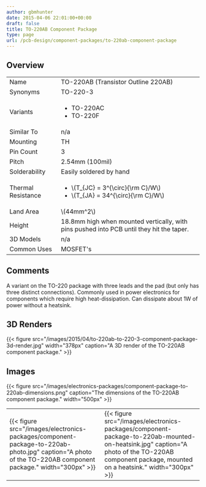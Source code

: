 ```yaml
---
author: gbmhunter
date: 2015-04-06 22:01:00+00:00
draft: false
title: TO-220AB Component Package
type: page
url: /pcb-design/component-packages/to-220ab-component-package
---
```


## Overview

<table>
<tbody >
<tr >
<td >Name</td>

<td >TO-220AB (Transistor Outline 220AB)
</td>
</tr>
<tr >

<td >Synonyms
</td>

<td >TO-220-3</td>
</tr>
<tr >

<td >Variants
</td>

<td >

<ul>
<li>TO-220AC</li>

<li>TO-220F</li>
</ul>

</td>
</tr>
<tr >

<td >Similar To
</td>

<td >n/a
</td>
</tr>
<tr >

<td >Mounting
</td>

<td >TH
</td>
</tr>
<tr >

<td >Pin Count
</td>

<td >3
</td>
</tr>
<tr >

<td >Pitch
</td>

<td >2.54mm (100mil)
</td>
</tr>
<tr >

<td >Solderability
</td>

<td >Easily soldered by hand
</td>
</tr>
<tr >

<td >Thermal Resistance
</td>

<td >

<ul>
<li>\(T_{JC} = 3^{\circ}{\rm C}/W\)</li>
<li>\(T_{JA} = 34^{\circ}{\rm C}/W\)</li>
</ul>

</td>
</tr>
<tr >

<td >Land Area
</td>

<td >\(44mm^2\)
</td>
</tr>
<tr >

<td >Height
</td>

<td >18.8mm high when mounted vertically, with pins pushed into PCB until they hit the taper.
</td>
</tr>
<tr >

<td >3D Models
</td>

<td >n/a
</td>
</tr>
<tr >

<td >Common Uses
</td>

<td >MOSFET's
</td>
</tr>
</tbody>
</table>

## Comments

A variant on the TO-220 package with three leads and the pad (but only has three distinct connections). Commonly used in power electronics for components which require high heat-dissipation. Can dissipate about 1W of power without a heatsink.

## 3D Renders

{{< figure src="/images/2015/04/to-220ab-to-220-3-component-package-3d-render.jpg" width="378px" caption="A 3D render of the TO-220AB component package."  >}}

## Images

{{< figure src="/images/electronics-packages/component-package-to-220ab-dimensions.png" caption="The dimensions of the TO-220AB component package."  width="500px" >}}

<table>
<tbody >
<tr >

<td >{{< figure src="/images/electronics-packages/component-package-to-220ab-photo.jpg" caption="A photo of the TO-220AB component package."  width="300px" >}}
</td>

<td >{{< figure src="/images/electronics-packages/component-package-to-220ab-mounted-on-heatsink.jpg" caption="A photo of the TO-220AB component package, mounted on a heatsink."  width="300px" >}}
</td>
</tr>
</tbody>
</table>